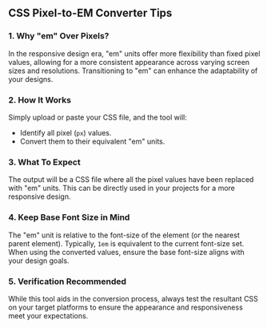 ## CSS Pixel-to-EM Converter Tips

### 1. Why "em" Over Pixels?
In the responsive design era, "em" units offer more flexibility than fixed pixel values, allowing for a more consistent appearance across varying screen sizes and resolutions. Transitioning to "em" can enhance the adaptability of your designs.

### 2. How It Works
Simply upload or paste your CSS file, and the tool will:

- Identify all pixel (`px`) values.
- Convert them to their equivalent "em" units.

### 3. What To Expect
The output will be a CSS file where all the pixel values have been replaced with "em" units. This can be directly used in your projects for a more responsive design.

### 4. Keep Base Font Size in Mind
The "em" unit is relative to the font-size of the element (or the nearest parent element). Typically, `1em` is equivalent to the current font-size set. When using the converted values, ensure the base font-size aligns with your design goals.

### 5. Verification Recommended
While this tool aids in the conversion process, always test the resultant CSS on your target platforms to ensure the appearance and responsiveness meet your expectations.